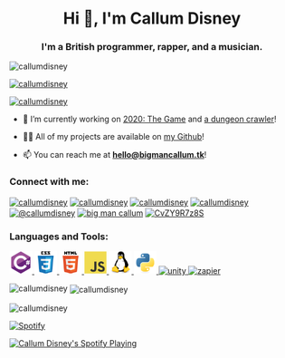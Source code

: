 <h1 align="center">Hi 👋, I'm Callum Disney</h1>
<h3 align="center">I'm a British programmer, rapper, and a musician.</h3>

<p align="left"> <img src="https://komarev.com/ghpvc/?username=callumdisney&label=Profile%20views&color=0e75b6&style=flat" alt="callumdisney" /> </p>

<p align="left"> <a href="https://github.com/ryo-ma/github-profile-trophy"><img src="https://github-profile-trophy.vercel.app/?username=callumdisney" alt="callumdisney" /></a> </p>

<p align="left"> <a href="https://twitter.com/callumdisney" target="blank"><img src="https://img.shields.io/twitter/follow/callumdisney?logo=twitter&style=for-the-badge" alt="callumdisney" /></a> </p>

- 🔭 I’m currently working on [2020: The Game](https://github.com/callumdisney/2020-the-game) and [a dungeon crawler](https://github.com/peppermintgames69/dungeon-crawler)!

- 👨‍💻 All of my projects are available on [my Github](https://github.com/callumdisney)!

- 📫 You can reach me at **hello@bigmancallum.tk**!

<h3 align="left">Connect with me:</h3>
<p align="left">
<a href="https://dev.to/callumdisney" target="blank"><img align="center" src="https://cdn.jsdelivr.net/npm/simple-icons@3.0.1/icons/dev-dot-to.svg" alt="callumdisney" height="30" width="40" /></a>
<a href="https://twitter.com/callumdisney" target="blank"><img align="center" src="https://cdn.jsdelivr.net/npm/simple-icons@3.0.1/icons/twitter.svg" alt="callumdisney" height="30" width="40" /></a>
<a href="https://stackoverflow.com/users/callumdisney" target="blank"><img align="center" src="https://cdn.jsdelivr.net/npm/simple-icons@3.0.1/icons/stackoverflow.svg" alt="callumdisney" height="30" width="40" /></a>
<a href="https://instagram.com/callumdisney" target="blank"><img align="center" src="https://cdn.jsdelivr.net/npm/simple-icons@3.0.1/icons/instagram.svg" alt="callumdisney" height="30" width="40" /></a>
<a href="https://medium.com/@callumdisney" target="blank"><img align="center" src="https://cdn.jsdelivr.net/npm/simple-icons@3.0.1/icons/medium.svg" alt="@callumdisney" height="30" width="40" /></a>
<a href="https://www.youtube.com/c/big man callum" target="blank"><img align="center" src="https://cdn.jsdelivr.net/npm/simple-icons@3.0.1/icons/youtube.svg" alt="big man callum" height="30" width="40" /></a>
<a href="https://discord.gg/CvZY9R7z8S" target="blank"><img align="center" src="https://cdn.jsdelivr.net/npm/simple-icons@3.0.1/icons/discord.svg" alt="CvZY9R7z8S" height="30" width="40" /></a>
</p>

<h3 align="left">Languages and Tools:</h3>
<p align="left"> <a href="https://www.w3schools.com/cs/" target="_blank"> <img src="https://raw.githubusercontent.com/devicons/devicon/master/icons/csharp/csharp-original.svg" alt="csharp" width="40" height="40"/> </a> <a href="https://www.w3schools.com/css/" target="_blank"> <img src="https://raw.githubusercontent.com/devicons/devicon/master/icons/css3/css3-original-wordmark.svg" alt="css3" width="40" height="40"/> </a> <a href="https://www.w3.org/html/" target="_blank"> <img src="https://raw.githubusercontent.com/devicons/devicon/master/icons/html5/html5-original-wordmark.svg" alt="html5" width="40" height="40"/> </a> <a href="https://developer.mozilla.org/en-US/docs/Web/JavaScript" target="_blank"> <img src="https://raw.githubusercontent.com/devicons/devicon/master/icons/javascript/javascript-original.svg" alt="javascript" width="40" height="40"/> </a> <a href="https://www.linux.org/" target="_blank"> <img src="https://raw.githubusercontent.com/devicons/devicon/master/icons/linux/linux-original.svg" alt="linux" width="40" height="40"/> </a> <a href="https://www.python.org" target="_blank"> <img src="https://raw.githubusercontent.com/devicons/devicon/master/icons/python/python-original.svg" alt="python" width="40" height="40"/> </a> <a href="https://unity.com/" target="_blank"> <img src="https://www.vectorlogo.zone/logos/unity3d/unity3d-icon.svg" alt="unity" width="40" height="40"/> </a> <a href="https://zapier.com" target="_blank"> <img src="https://www.vectorlogo.zone/logos/zapier/zapier-icon.svg" alt="zapier" width="40" height="40"/> </a> </p>

<p><img align="left" src="https://github-readme-stats.vercel.app/api/top-langs?username=callumdisney&show_icons=true&locale=en&layout=compact" alt="callumdisney" /></p>

<p>&nbsp;<img align="center" src="https://github-readme-stats.vercel.app/api?username=callumdisney&show_icons=true&locale=en" alt="callumdisney" /></p>

<p><img align="center" src="https://github-readme-streak-stats.herokuapp.com/?user=callumdisney&" alt="callumdisney" /></p>

[![Spotify](https://callumdisney.vercel.app/api/spotify)](https://open.spotify.com/user/8z264P9gRHGFfpU3nMU6jQ)

[<img src="https://novatorem-gray-omega.vercel.app/" alt="Callum Disney's Spotify Playing" width="350" />](https://open.spotify.com/user/=9IJL7KEFSTOu4DiNk_a3Cw)
